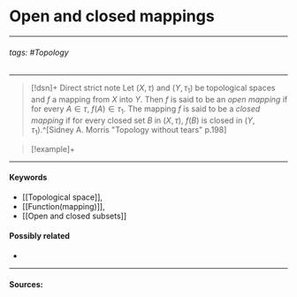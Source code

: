 # Open and closed mappings
***
###### tags: #Topology 
***
>[!dsn]+ Direct strict note
>Let $(X,\tau)$ and $(Y,\tau_{1})$ be topological spaces and $f$ a mapping from $X$ into $Y$. Then $f$ is said to be an *open mapping* if for every $A\in\tau$, $f(A)\in\tau_{1}$. The mapping $f$ is said to be a *closed mapping* if for every closed set $B$ in $(X,\tau)$, $f(B)$ is closed in $(Y,\tau_{1})$.^[Sidney A. Morris "Topology without tears" p.198]

>[!example]+ 
>
***
#### Keywords
- [[Topological space]],
- [[Function(mapping)]],
- [[Open and closed subsets]]
#### Possibly related
- 
***
#### Sources: